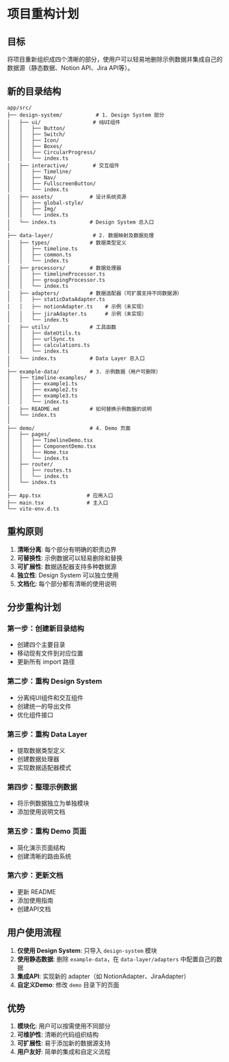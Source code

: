 # 项目重构计划

## 目标
将项目重新组织成四个清晰的部分，使用户可以轻易地删除示例数据并集成自己的数据源（静态数据、Notion API、Jira API等）。

## 新的目录结构

```
app/src/
├── design-system/           # 1. Design System 部分
│   ├── ui/                 # 纯UI组件
│   │   ├── Button/
│   │   ├── Switch/
│   │   ├── Icon/
│   │   ├── Boxes/
│   │   ├── CircularProgress/
│   │   └── index.ts
│   ├── interactive/        # 交互组件
│   │   ├── Timeline/
│   │   ├── Nav/
│   │   ├── FullscreenButton/
│   │   └── index.ts
│   ├── assets/            # 设计系统资源
│   │   ├── global-style/
│   │   ├── Img/
│   │   └── index.ts
│   └── index.ts           # Design System 总入口
│
├── data-layer/             # 2. 数据映射及数据处理
│   ├── types/             # 数据类型定义
│   │   ├── timeline.ts
│   │   ├── common.ts
│   │   └── index.ts
│   ├── processors/        # 数据处理器
│   │   ├── timelineProcessor.ts
│   │   ├── groupingProcessor.ts
│   │   └── index.ts
│   ├── adapters/          # 数据适配器（可扩展支持不同数据源）
│   │   ├── staticDataAdapter.ts
│   │   ├── notionAdapter.ts    # 示例（未实现）
│   │   ├── jiraAdapter.ts      # 示例（未实现）
│   │   └── index.ts
│   ├── utils/             # 工具函数
│   │   ├── dateUtils.ts
│   │   ├── urlSync.ts
│   │   ├── calculations.ts
│   │   └── index.ts
│   └── index.ts           # Data Layer 总入口
│
├── example-data/          # 3. 示例数据（用户可删除）
│   ├── timeline-examples/
│   │   ├── example1.ts
│   │   ├── example2.ts
│   │   ├── example3.ts
│   │   └── index.ts
│   ├── README.md          # 如何替换示例数据的说明
│   └── index.ts
│
├── demo/                  # 4. Demo 页面
│   ├── pages/
│   │   ├── TimelineDemo.tsx
│   │   ├── ComponentDemo.tsx
│   │   ├── Home.tsx
│   │   └── index.ts
│   ├── router/
│   │   ├── routes.ts
│   │   └── index.ts
│   └── index.ts
│
├── App.tsx               # 应用入口
├── main.tsx              # 主入口
└── vite-env.d.ts
```

## 重构原则

1. **清晰分离**: 每个部分有明确的职责边界
2. **可替换性**: 示例数据可以轻易删除和替换
3. **可扩展性**: 数据适配器支持多种数据源
4. **独立性**: Design System 可以独立使用
5. **文档化**: 每个部分都有清晰的使用说明

## 分步重构计划

### 第一步：创建新目录结构
- 创建四个主要目录
- 移动现有文件到对应位置
- 更新所有 import 路径

### 第二步：重构 Design System
- 分离纯UI组件和交互组件
- 创建统一的导出文件
- 优化组件接口

### 第三步：重构 Data Layer
- 提取数据类型定义
- 创建数据处理器
- 实现数据适配器模式

### 第四步：整理示例数据
- 将示例数据独立为单独模块
- 添加使用说明文档

### 第五步：重构 Demo 页面
- 简化演示页面结构
- 创建清晰的路由系统

### 第六步：更新文档
- 更新 README
- 添加使用指南
- 创建API文档

## 用户使用流程

1. **仅使用 Design System**: 只导入 `design-system` 模块
2. **使用静态数据**: 删除 `example-data`，在 `data-layer/adapters` 中配置自己的数据
3. **集成API**: 实现新的 adapter（如 NotionAdapter、JiraAdapter）
4. **自定义Demo**: 修改 `demo` 目录下的页面

## 优势

1. **模块化**: 用户可以按需使用不同部分
2. **可维护性**: 清晰的代码组织结构
3. **可扩展性**: 易于添加新的数据源支持
4. **用户友好**: 简单的集成和自定义流程 